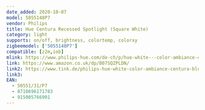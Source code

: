 ```yaml
---
date_added: 2020-10-07
model: 5055148P7
vendor: Philips
title: Hue Centura Recessed Spotlight (Square White)
category: light
supports: on/off, brightness, colortemp, colorxy
zigbeemodel: ['5055148P7']
compatible: [z2m,iob]
mlink: https://www.philips-hue.com/de-ch/p/hue-white---color-ambiance-centura-einbauspot/5055131P7
link: https://www.amazon.co.uk/dp/B07SQZPLDN/
link2: https://www.tink.de/philips-hue-white-color-ambiance-centura-bluetooth-einbauspot-eckig
link3: 
EAN: 
  - 50551/31/P7
  - 8718696171783
  - 915005766901
---
```

